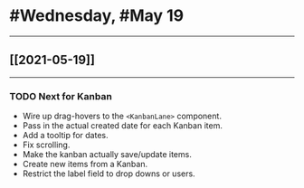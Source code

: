 # #Wednesday, #May 19
---

## [[2021-05-19]]

---

### TODO Next for Kanban

- Wire up drag-hovers to the `<KanbanLane>` component.
- Pass in the actual created date for each Kanban item.
- Add a tooltip for dates.
- Fix scrolling.
- Make the kanban actually save/update items.
- Create new items from a Kanban.
- Restrict the label field to drop downs or users.